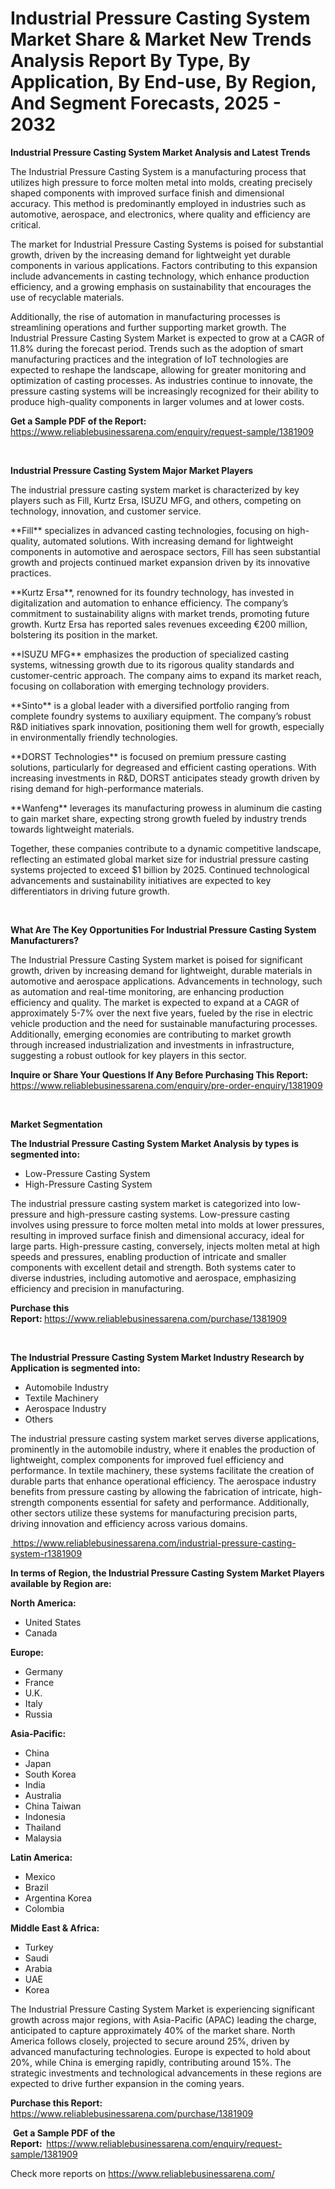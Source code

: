 <p><h1>Industrial Pressure Casting System Market Share & Market New Trends Analysis Report By Type, By Application, By End-use, By Region, And Segment Forecasts, 2025 - 2032</h1></p><p><strong>Industrial Pressure Casting System Market Analysis and Latest Trends</strong></p>
<p><p>The Industrial Pressure Casting System is a manufacturing process that utilizes high pressure to force molten metal into molds, creating precisely shaped components with improved surface finish and dimensional accuracy. This method is predominantly employed in industries such as automotive, aerospace, and electronics, where quality and efficiency are critical.</p><p>The market for Industrial Pressure Casting Systems is poised for substantial growth, driven by the increasing demand for lightweight yet durable components in various applications. Factors contributing to this expansion include advancements in casting technology, which enhance production efficiency, and a growing emphasis on sustainability that encourages the use of recyclable materials. </p><p>Additionally, the rise of automation in manufacturing processes is streamlining operations and further supporting market growth. The Industrial Pressure Casting System Market is expected to grow at a CAGR of 11.8% during the forecast period. Trends such as the adoption of smart manufacturing practices and the integration of IoT technologies are expected to reshape the landscape, allowing for greater monitoring and optimization of casting processes. As industries continue to innovate, the pressure casting systems will be increasingly recognized for their ability to produce high-quality components in larger volumes and at lower costs.</p></p>
<p><strong>Get a Sample PDF of the Report:&nbsp;</strong> <a href="https://www.reliablebusinessarena.com/enquiry/request-sample/1381909?utm_campaign=2217&utm_medium=2&utm_source=Github&utm_content=ia&utm_term=11042025&utm_id=industrial-pressure-casting-system">https://www.reliablebusinessarena.com/enquiry/request-sample/1381909</a></p>
<p>&nbsp;</p>
<p><strong>Industrial Pressure Casting System Major Market Players</strong></p>
<p><p>The industrial pressure casting system market is characterized by key players such as Fill, Kurtz Ersa, ISUZU MFG, and others, competing on technology, innovation, and customer service. </p><p>**Fill** specializes in advanced casting technologies, focusing on high-quality, automated solutions. With increasing demand for lightweight components in automotive and aerospace sectors, Fill has seen substantial growth and projects continued market expansion driven by its innovative practices.</p><p>**Kurtz Ersa**, renowned for its foundry technology, has invested in digitalization and automation to enhance efficiency. The company’s commitment to sustainability aligns with market trends, promoting future growth. Kurtz Ersa has reported sales revenues exceeding €200 million, bolstering its position in the market.</p><p>**ISUZU MFG** emphasizes the production of specialized casting systems, witnessing growth due to its rigorous quality standards and customer-centric approach. The company aims to expand its market reach, focusing on collaboration with emerging technology providers.</p><p>**Sinto** is a global leader with a diversified portfolio ranging from complete foundry systems to auxiliary equipment. The company’s robust R&D initiatives spark innovation, positioning them well for growth, especially in environmentally friendly technologies.</p><p>**DORST Technologies** is focused on premium pressure casting solutions, particularly for degreased and efficient casting operations. With increasing investments in R&D, DORST anticipates steady growth driven by rising demand for high-performance materials.</p><p>**Wanfeng** leverages its manufacturing prowess in aluminum die casting to gain market share, expecting strong growth fueled by industry trends towards lightweight materials.</p><p>Together, these companies contribute to a dynamic competitive landscape, reflecting an estimated global market size for industrial pressure casting systems projected to exceed $1 billion by 2025. Continued technological advancements and sustainability initiatives are expected to key differentiators in driving future growth.</p></p>
<p>&nbsp;</p>
<p><strong>What Are The Key Opportunities For Industrial Pressure Casting System Manufacturers?</strong></p>
<p><p>The Industrial Pressure Casting System market is poised for significant growth, driven by increasing demand for lightweight, durable materials in automotive and aerospace applications. Advancements in technology, such as automation and real-time monitoring, are enhancing production efficiency and quality. The market is expected to expand at a CAGR of approximately 5-7% over the next five years, fueled by the rise in electric vehicle production and the need for sustainable manufacturing processes. Additionally, emerging economies are contributing to market growth through increased industrialization and investments in infrastructure, suggesting a robust outlook for key players in this sector.</p></p>
<p><strong>Inquire or Share Your Questions If Any Before Purchasing This Report:</strong> <a href="https://www.reliablebusinessarena.com/enquiry/pre-order-enquiry/1381909?utm_campaign=2217&utm_medium=2&utm_source=Github&utm_content=ia&utm_term=11042025&utm_id=industrial-pressure-casting-system">https://www.reliablebusinessarena.com/enquiry/pre-order-enquiry/1381909</a></p>
<p>&nbsp;</p>
<p><strong>Market Segmentation</strong></p>
<p><strong>The Industrial Pressure Casting System Market Analysis by types is segmented into:</strong></p>
<p><ul><li>Low-Pressure Casting System</li><li>High-Pressure Casting System</li></ul></p>
<p><p>The industrial pressure casting system market is categorized into low-pressure and high-pressure casting systems. Low-pressure casting involves using pressure to force molten metal into molds at lower pressures, resulting in improved surface finish and dimensional accuracy, ideal for large parts. High-pressure casting, conversely, injects molten metal at high speeds and pressures, enabling production of intricate and smaller components with excellent detail and strength. Both systems cater to diverse industries, including automotive and aerospace, emphasizing efficiency and precision in manufacturing.</p></p>
<p><strong>Purchase this Report:&nbsp;</strong><a href="https://www.reliablebusinessarena.com/purchase/1381909?utm_campaign=2217&utm_medium=2&utm_source=Github&utm_content=ia&utm_term=11042025&utm_id=industrial-pressure-casting-system">https://www.reliablebusinessarena.com/purchase/1381909</a></p>
<p>&nbsp;</p>
<p><strong>The Industrial Pressure Casting System Market Industry Research by Application is segmented into:</strong></p>
<p><ul><li>Automobile Industry</li><li>Textile Machinery</li><li>Aerospace Industry</li><li>Others</li></ul></p>
<p><p>The industrial pressure casting system market serves diverse applications, prominently in the automobile industry, where it enables the production of lightweight, complex components for improved fuel efficiency and performance. In textile machinery, these systems facilitate the creation of durable parts that enhance operational efficiency. The aerospace industry benefits from pressure casting by allowing the fabrication of intricate, high-strength components essential for safety and performance. Additionally, other sectors utilize these systems for manufacturing precision parts, driving innovation and efficiency across various domains.</p></p>
<p><a href="https://www.reliablebusinessarena.com/industrial-pressure-casting-system-r1381909?utm_campaign=2217&utm_medium=2&utm_source=Github&utm_content=ia&utm_term=11042025&utm_id=industrial-pressure-casting-system">&nbsp;https://www.reliablebusinessarena.com/industrial-pressure-casting-system-r1381909</a></p>
<p><strong>In terms of Region, the Industrial Pressure Casting System Market Players available by Region are:</strong></p>
<p>
    <p> <strong> North America: </strong>
        <ul>
            <li>United States</li>
            <li>Canada</li>
        </ul>
        </p> 
    <p> <strong> Europe: </strong>
        <ul>
            <li>Germany</li>
            <li>France</li>
            <li>U.K.</li>
            <li>Italy</li>
            <li>Russia</li>
        </ul>
        </p> 
    <p> <strong> Asia-Pacific: </strong>
        <ul>
            <li>China</li>
            <li>Japan</li>
            <li>South Korea</li>
            <li>India</li>
            <li>Australia</li>
            <li>China Taiwan</li>
            <li>Indonesia</li>
            <li>Thailand</li>
            <li>Malaysia</li>
        </ul>
        </p> 
    <p> <strong> Latin America: </strong>
        <ul>
            <li>Mexico</li>
            <li>Brazil</li>
            <li>Argentina Korea</li>
            <li>Colombia</li>
        </ul>
        </p> 
    <p> <strong> Middle East & Africa: </strong>
        <ul>
            <li>Turkey</li>
            <li>Saudi</li>
            <li>Arabia</li>
            <li>UAE</li>
            <li>Korea</li>
        </ul>
    </p>
    </p>
<p><p>The Industrial Pressure Casting System Market is experiencing significant growth across major regions, with Asia-Pacific (APAC) leading the charge, anticipated to capture approximately 40% of the market share. North America follows closely, projected to secure around 25%, driven by advanced manufacturing technologies. Europe is expected to hold about 20%, while China is emerging rapidly, contributing around 15%. The strategic investments and technological advancements in these regions are expected to drive further expansion in the coming years.</p></p>
<p><strong>Purchase this Report: </strong><a href="https://www.reliablebusinessarena.com/purchase/1381909?utm_campaign=2217&utm_medium=2&utm_source=Github&utm_content=ia&utm_term=11042025&utm_id=industrial-pressure-casting-system">https://www.reliablebusinessarena.com/purchase/1381909</a></p>
<p>&nbsp;<strong>Get a Sample PDF of the Report:&nbsp;&nbsp;</strong><a href="https://www.reliablebusinessarena.com/enquiry/request-sample/1381909?utm_campaign=2217&utm_medium=2&utm_source=Github&utm_content=ia&utm_term=11042025&utm_id=industrial-pressure-casting-system">https://www.reliablebusinessarena.com/enquiry/request-sample/1381909</a></p>
<p><strong></strong></p>
<p>Check more reports on <a href="https://www.reliablebusinessarena.com/?utm_campaign=2217&utm_medium=2&utm_source=Github&utm_content=ia&utm_term=11042025&utm_id=industrial-pressure-casting-system">https://www.reliablebusinessarena.com/</a></p>